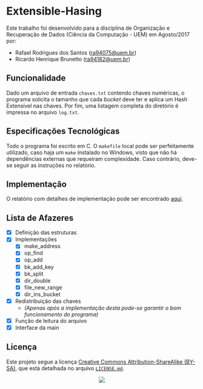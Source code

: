 # Extensible-Hasing
Este trabalho foi desenvolvido para a disciplina de Organização e Recuperação de Dados (Ciência da Computação - UEM) em Agosto/2017 por:
- Rafael Rodrigues dos Santos (ra94075@uem.br)
- Ricardo Henrique Brunetto (ra94182@uem.br)

## Funcionalidade
Dado um arquivo de entrada `chaves.txt` contendo chaves numéricas, o programa solicita o tamanho que cada *bucket* deve ter e aplica um Hash Extensível nas chaves.
Por fim, uma listagem completa do diretório é impressa no arquivo `log.txt`.

## Especificações Tecnológicas
Todo o programa foi escrito em C. O `makefile` local pode ser perfeitamente utilizado, caso haja um `make` instalado no Windows, visto que não há dependências externas que requeiram complexidade. Caso contrário, deve-se seguir as instruções no relatório.

## Implementação
O relatório com detalhes de implementação pode ser encontrado [aqui](Documentação/Relatório.pdf).

## Lista de Afazeres
- [x] Definição das estruturas
- [x] Implementações
  - [x] make_address
  - [x] op_find
  - [x] op_add
  - [x] bk_add_key
  - [x] bk_split
  - [x] dir_double
  - [x] file_new_range
  - [x] dir_ins_bucket
- [x] Redistribuição das chaves
  - *(Apenas após a implementação desta pode-se garantir o bom funcionamento do programa)*
- [x] Função de leitura do arquivo
- [x] Interface da main

## Licença
Este projeto segue a licença [Creative Commons Attribution-ShareAlike (BY-SA)](https://creativecommons.org/licenses/by-sa/4.0/), que está detalhada no arquivo [`LICENSE.md`](LICENSE.md).
<p align="center">
  <img src="https://licensebuttons.net/l/by-sa/3.0/88x31.png">
</p>

